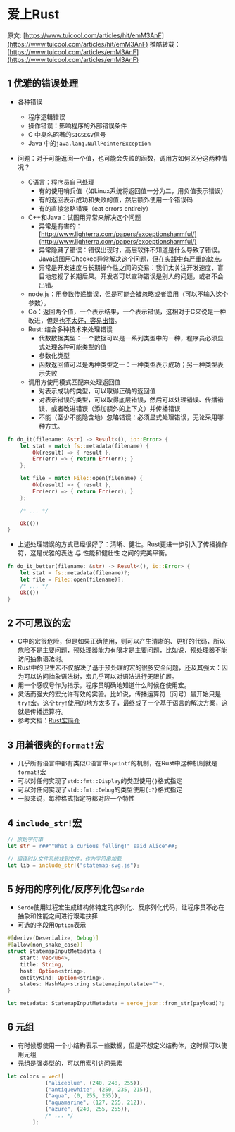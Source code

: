 # 爱上Rust

原文: [https://www.tuicool.com/articles/hit/emM3AnF](https://www.tuicool.com/articles/hit/emM3AnF)
推酷转载：[https://www.tuicool.com/articles/emM3AnF](https://www.tuicool.com/articles/emM3AnF)

## 1 优雅的错误处理

* 各种错误
    * 程序逻辑错误
    * 操作错误：影响程序的外部错误条件
    * C 中臭名昭著的`SIGSEGV`信号
    * Java 中的`java.lang.NullPointerException`

* 问题：对于可能返回一个值，也可能会失败的函数，调用方如何区分这两种情况？
    * C语言：程序员自己处理
        * 有的使用哨兵值（如Linux系统将返回值一分为二，用负值表示错误）
        * 有的返回表示成功和失败的值，然后额外使用一个错误码
        * 有的直接忽略错误（eat errors entirely）
   * C++和Java：试图用异常来解决这个问题
       * 异常是有害的：[http://www.lighterra.com/papers/exceptionsharmful/](http://www.lighterra.com/papers/exceptionsharmful/)
       * 异常隐藏了错误：错误出现时，高层软件不知道是什么导致了错误。Java试图用Checked异常解决这个问题，但[在实践中有严重的缺点](https://blog.philipphauer.de/checked-exceptions-are-evil/)。
       * 异常是开发速度与长期操作性之间的交易：我们太关注开发速度，盲目地忽视了长期后果。开发者可以宣称错误是别人的问题，或者不会出错。
   * node.js：用参数传递错误，但是可能会被忽略或者滥用（可以不输入这个参数）。
   * Go：返回两个值，一个表示结果，一个表示错误，这相对于C来说是一种改进，但是[也不太好，容易出错](https://bluxte.net/musings/2018/04/10/go-good-bad-ugly/#noisy-error-management)。
   * Rust: 结合多种技术来处理错误
       * 代数数据类型：一个数据可以是一系列类型中的一种，程序员必须显式处理各种可能类型的值
       * 参数化类型
       * 函数返回值可以是两种类型之一：一种类型表示成功；另一种类型表示失败
   * 调用方使用模式匹配来处理返回值
     * 对表示成功的类型，可以取得正确的返回值
     * 对表示错误的类型，可以取得底层错误，然后可以处理错误、传播错误、或者改进错误（添加额外的上下文）并传播错误
     * 不能（至少不能隐含地）忽略错误：必须显式处理错误，无论采用哪种方式。

```rust
fn do_it(filename: &str) -> Result<(), io::Error> {
    let stat = match fs::metadata(filename) {
        Ok(result) => { result },
        Err(err) => { return Err(err); }
    };

    let file = match File::open(filename) {
        Ok(result) => { result },
        Err(err) => { return Err(err); }
    };

    /* ... */

    Ok(())
}
```

* 上述处理错误的方式已经很好了：清晰、健壮。Rust更进一步引入了传播操作符，这是优雅的表达 与 性能和健壮性 之间的完美平衡。


```rust
fn do_it_better(filename: &str) -> Result<(), io::Error> {
    let stat = fs::metadata(filename)?;
    let file = File::open(filename)?;
    /* ... */
    Ok(())
}
```

## 2 不可思议的宏

* C中的宏很危险，但是如果正确使用，则可以产生清晰的、更好的代码，所以危险不是主要问题，预处理器能力有限才是主要问题，比如说，预处理器不能访问抽象语法树。
* Rust中的卫生宏不仅解决了基于预处理的宏的很多安全问题，还及其强大：因为可以访问抽象语法树，宏几乎可以对语法进行无限扩展。
* 用一个感叹号作为指示，程序员明确地知道什么时候在使用宏。
* 灵活而强大的宏允许有效的实验。比如说，传播运算符（问号）最开始只是`try!`宏。这个`try!`使用的地方太多了，最终成了一个基于语言的解决方案，这就是传播运算符。
* 参考文档：[Rust宏简介](https://danielkeep.github.io/practical-intro-to-macros.html)

## 3 用着很爽的`format!`宏

* 几乎所有语言中都有类似C语言中`sprintf`的机制，在Rust中这种机制就是`format!`宏
* 可以对任何实现了`std::fmt::Display`的类型使用`{}`格式指定
* 可以对任何实现了`std::fmt::Debug`的类型使用`{:?}`格式指定
* 一般来说，每种格式指定符都对应一个特性

## 4 `include_str!`宏

```rust
// 原始字符串
let str = r##""What a curious felling!" said Alice"##;

// 编译时从文件系统找到文件，作为字符串加载
let lib = include_str!("statemap-svg.js");
```

## 5 好用的序列化/反序列化包`Serde`

* `Serde`使用过程宏生成结构体特定的序列化、反序列化代码，让程序员不必在抽象和性能之间进行艰难抉择
* 可选的字段用`Option`表示

```rust
#[derive(Deserialize, Debug)]
#[allow(non_snake_case)]
struct StatemapInputMetadata {
    start: Vec<u64>,
    title: String,
    host: Option<string>,
    entityKind: Option<string>,
    states: HashMap<string statemapinputstate="">,
}

let metadata: StatemapInputMetadata = serde_json::from_str(payload)?;
```

## 6 元组

* 有时候想使用一个小结构表示一些数据，但是不想定义结构体，这时候可以使用元组
* 元组是强类型的，可以用索引访问元素

```rust
let colors = vec![
            ("aliceblue", (240, 248, 255)),
            ("antiquewhite", (250, 235, 215)),
            ("aqua", (0, 255, 255)),
            ("aquamarine", (127, 255, 212)),
            ("azure", (240, 255, 255)),
            /* ... */
        ];
```





